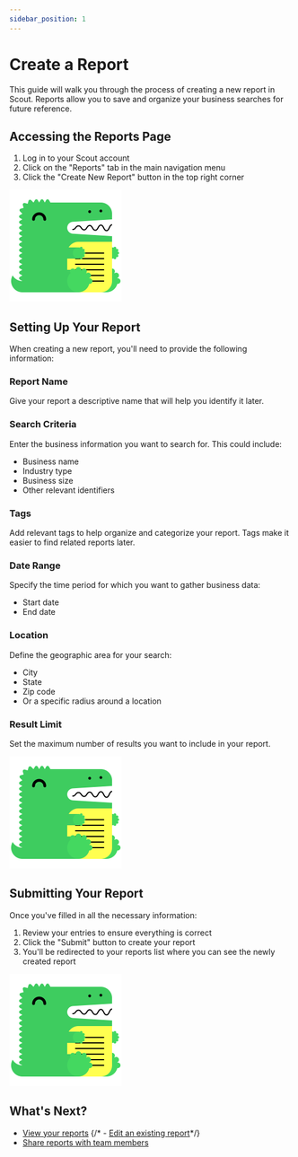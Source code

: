 ```yaml
---
sidebar_position: 1
---
```


# Create a Report

This guide will walk you through the process of creating a new report in Scout. Reports allow you to save and organize your business searches for future reference.

## Accessing the Reports Page

1. Log in to your Scout account
2. Click on the "Reports" tab in the main navigation menu
3. Click the "Create New Report" button in the top right corner

![Access Reports Page](/img/docusaurus.png)

## Setting Up Your Report

When creating a new report, you'll need to provide the following information:

### Report Name
Give your report a descriptive name that will help you identify it later.

### Search Criteria
Enter the business information you want to search for. This could include:
- Business name
- Industry type
- Business size
- Other relevant identifiers

### Tags
Add relevant tags to help organize and categorize your report. Tags make it easier to find related reports later.

### Date Range
Specify the time period for which you want to gather business data:
- Start date
- End date

### Location
Define the geographic area for your search:
- City
- State
- Zip code
- Or a specific radius around a location

### Result Limit
Set the maximum number of results you want to include in your report.

![Report Form](/img/docusaurus.png)

## Submitting Your Report

Once you've filled in all the necessary information:

1. Review your entries to ensure everything is correct
2. Click the "Submit" button to create your report
3. You'll be redirected to your reports list where you can see the newly created report

![Submit Button](/img/docusaurus.png)

## What's Next?

- [View your reports](view-reports.md)
{/* - [Edit an existing report](edit-report.md)*/}
- [Share reports with team members](share-reports.md)
